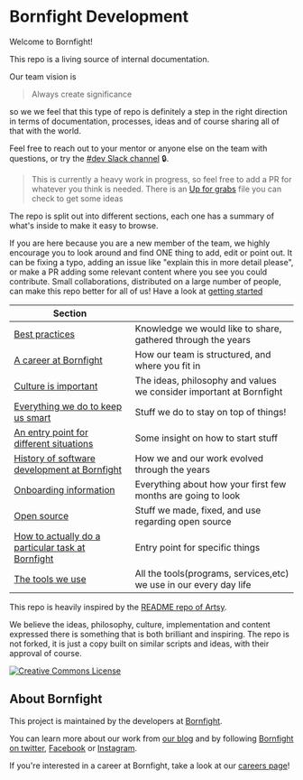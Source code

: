 # Bornfight Development

Welcome to Bornfight!

This repo is a living source of internal documentation. 

Our team vision is 
> Always create significance

so we we feel that this type of repo is definitely a step in the right direction in terms of documentation, processes, ideas and of course sharing all of that with the world.

Feel free to reach out to your mentor or anyone else on the team with questions, or try the [#dev Slack channel](https://bornfight.slack.com/messages/general-development) 🔒.

>  This is currently a heavy work in progress, so feel free to add a PR for whatever you think is needed. There is an [Up for grabs](topics-up-for-grabs.md) file you can check to get some ideas

The repo is split out into different sections, each one has a summary of what's inside to make it easy to browse.

If you are here because you are a new member of the team, we highly encourage you to look around and find ONE thing to add, edit or point out. It can be fixing a typo, adding an issue like "explain this in more detail please", or make a PR adding some relevant content where you see you could contribute. Small collaborations, distributed on a large number of people, can make this repo better for all of us!
Have a look at [getting started](getting-started/first-notes.md)
 
<!-- prettier-ignore-start -->
<!-- start_toc -->
| Section |  |
|---|---|
| [Best practices](/best-practises#readme) | Knowledge we would like to share, gathered through the years |
| [A career at Bornfight](/careers#readme) | How our team is structured, and where you fit in |
| [Culture is important](/culture#readme) | The ideas, philosophy and values we consider important at Bornfight |
| [Everything we do to keep us smart](/education#readme) | Stuff we do to stay on top of things! |
| [An entry point for different situations](/getting-started#readme) | Some insight on how to start stuff |
| [History of software development at Bornfight](/history#readme) | How we and our work evolved through the years |
| [Onboarding information](/onboarding#readme) | Everything about how your first few months are going to look |
| [Open source](/open-source#readme) | Stuff we made, fixed, and use regarding open source |
| [How to actually do a particular task at Bornfight](/playbooks#readme) | Entry point for specific things |
| [The tools we use](/tools#readme) | All the tools(programs, services,etc) we use in our every day life |
<!-- end_toc -->
<!-- prettier-ignore-end -->

This repo is heavily inspired by the [README repo of Artsy](https://github.com/artsy/README).

We believe the ideas, philosophy, culture, implementation and content expressed there is something that is both brilliant and inspiring.
The repo is not forked, it is just a copy built on similar scripts and ideas, with their approval of course.


<a rel="license" href="https://creativecommons.org/licenses/by/4.0/"><img alt="Creative Commons License" style="border-width:0" src="https://i.creativecommons.org/l/by/4.0/88x31.png" /></a>

## About Bornfight

This project is maintained by the developers at [Bornfight][footer_website].


You can learn more about our work from [our blog][footer_blog] and by following
[Bornfight on twitter][footer_twitter], [Facebook][footer_facebook] or [Instagram][footer_instagram]. 

If you're interested in a career at Bornfight, take a look at our [careers page][footer_jobs]!

[footer_website]: https://www.bornfight.com/?utm_source=readmerepo&utm_medium=github&utm_campaign=readmerepo
[footer_facebook]: http://facebook.com/bornfight.company
[footer_instagram]: https://www.instagram.com/bornfight/
[footer_twitter]: https://twitter.com/Bornfight_
[footer_blog]: https://www.bornfight.com/blog/?utm_source=readmerepo&utm_medium=github&utm_campaign=readmerepo
[footer_jobs]: https://www.bornfight.com/careers/?utm_source=readmerepo&utm_medium=github&utm_campaign=readmerepo
